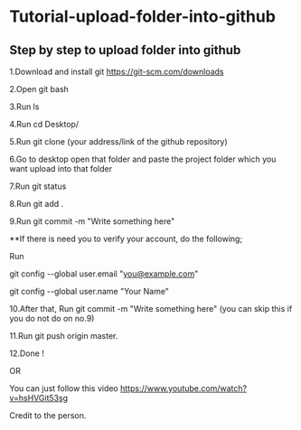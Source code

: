 # Tutorial-upload-folder-into-github

Step by step to upload folder into github
---------------------------------------------------

1.Download and install git https://git-scm.com/downloads

2.Open git bash

3.Run ls

4.Run cd Desktop/

5.Run git clone (your address/link of the github repository) 

6.Go to desktop open that folder and paste the project folder which you want upload into that folder

7.Run git status

8.Run git add .

9.Run git commit -m "Write something here"

  **If there is need you to verify your account, do the following;
  
  Run
  
  git config --global user.email "you@example.com"
  
  git config --global user.name "Your Name"


10.After that, Run git commit -m "Write something here" (you can skip this if you do not do on no.9) 

11.Run git push origin master.

12.Done !




OR



You can just follow this video https://www.youtube.com/watch?v=hsHVGit53sg

Credit to the person.
